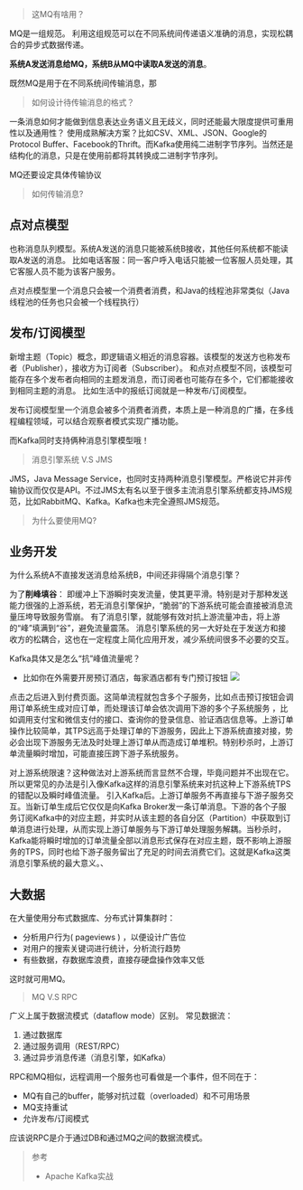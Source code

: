 > 这MQ有啥用？

MQ是一组规范。
利用这组规范可以在不同系统间传递语义准确的消息，实现松耦合的异步式数据传递。

 **系统A发送消息给MQ，系统B从MQ中读取A发送的消息**。

既然MQ是用于在不同系统间传输消息，那

> 如何设计待传输消息的格式？

一条消息如何才能做到信息表达业务语义且无歧义，同时还能最大限度提供可重用性以及通用性？
使用成熟解决方案？比如CSV、XML、JSON、Google的Protocol Buffer、Facebook的Thrift。而Kafka使用纯二进制字节序列。当然还是结构化的消息，只是在使用前都将其转换成二进制字节序列。

MQ还要设定具体传输协议

> 如何传输消息?

## 点对点模型
也称消息队列模型。系统A发送的消息只能被系统B接收，其他任何系统都不能读取A发送的消息。
比如电话客服：同一客户呼入电话只能被一位客服人员处理，其它客服人员不能为该客户服务。

点对点模型里一个消息只会被一个消费者消费，和Java的线程池非常类似（Java线程池的任务也只会被一个线程执行）
## 发布/订阅模型
新增主题（Topic）概念，即逻辑语义相近的消息容器。该模型的发送方也称发布者（Publisher），接收方为订阅者（Subscriber）。
和点对点模型不同，该模型可能存在多个发布者向相同的主题发消息，而订阅者也可能存在多个，它们都能接收到相同主题的消息。
比如生活中的报纸订阅就是一种发布/订阅模型。

发布订阅模型里一个消息会被多个消费者消费，本质上是一种消息的广播，在多线程编程领域，可以结合观察者模式实现广播功能。

而Kafka同时支持俩种消息引擎模型哦！

> 消息引擎系统 V.S JMS

JMS，Java Message Service，也同时支持两种消息引擎模型。严格说它并非传输协议而仅仅是API。不过JMS太有名以至于很多主流消息引擎系统都支持JMS规范，比如RabbitMQ、Kafka。Kafka也未完全遵照JMS规范。

> 为什么要使用MQ?

## 业务开发
为什么系统A不直接发送消息给系统B，中间还非得隔个消息引擎？

为了**削峰填谷**：
即缓冲上下游瞬时突发流量，使其更平滑。特别是对于那种发送能力很强的上游系统，若无消息引擎保护，“脆弱”的下游系统可能会直接被消息流量压垮导致服务雪崩。
有了消息引擎，就能够有效对抗上游流量冲击，将上游的“峰”填满到“谷”，避免流量震荡。
消息引擎系统的另一大好处在于发送方和接收方的松耦合，这也在一定程度上简化应用开发，减少系统间很多不必要的交互。

Kafka具体又是怎么“抗”峰值流量呢？
- 比如你在外需要开房预订酒店，每家酒店都有专门预订按钮
![](https://img-blog.csdnimg.cn/20201205160141454.png?x-oss-process=image/watermark,type_ZmFuZ3poZW5naGVpdGk,shadow_10,text_SmF2YUVkZ2U=,size_1,color_FFFFFF,t_70)

点击之后进入到付费页面。这简单流程就包含多个子服务，比如点击预订按钮会调用订单系统生成对应订单，而处理该订单会依次调用下游的多个子系统服务 ，比如调用支付宝和微信支付的接口、查询你的登录信息、验证酒店信息等。上游订单操作比较简单，其TPS远高于处理订单的下游服务，因此上下游系统直接对接，势必会出现下游服务无法及时处理上游订单从而造成订单堆积。特别秒杀时，上游订单流量瞬时增加，可能直接压跨下游子系统服务。

对上游系统限速？这种做法对上游系统而言显然不合理，毕竟问题并不出现在它。所以更常见的办法是引入像Kafka这样的消息引擎系统来对抗这种上下游系统TPS的错配以及瞬时峰值流量。
引入Kafka后。上游订单服务不再直接与下游子服务交互。当新订单生成后它仅仅是向Kafka Broker发一条订单消息。下游的各个子服务订阅Kafka中的对应主题，并实时从该主题的各自分区（Partition）中获取到订单消息进行处理，从而实现上游订单服务与下游订单处理服务解耦。当秒杀时，Kafka能将瞬时增加的订单流量全部以消息形式保存在对应主题，既不影响上游服务的TPS，同时也给下游子服务留出了充足的时间去消费它们。这就是Kafka这类消息引擎系统的最大意义。、

## 大数据
在大量使用分布式数据库、分布式计算集群时：
- 分析用户行为( pageviews ) ，以便设计广告位
- 对用户的搜索关键词进行统计，分析流行趋势
- 有些数据，存数据库浪费，直接存硬盘操作效率又低

这时就可用MQ。

> MQ V.S RPC

广义上属于数据流模式（dataflow mode）区别。
常见数据流：
1. 通过数据库
2. 通过服务调用（REST/RPC）
3. 通过异步消息传递（消息引擎，如Kafka）

RPC和MQ相似，远程调用一个服务也可看做是一个事件，但不同在于：
- MQ有自己的buffer，能够对抗过载（overloaded）和不可用场景
- MQ支持重试
- 允许发布/订阅模式

应该说RPC是介于通过DB和通过MQ之间的数据流模式。

> 参考
> - Apache Kafka实战